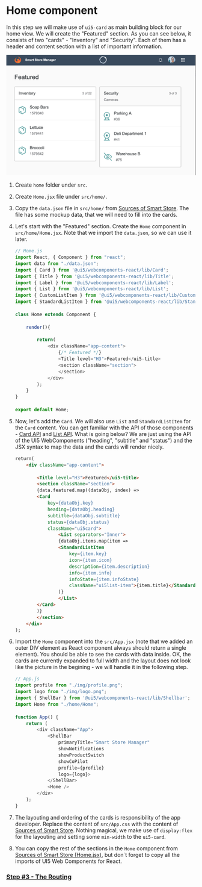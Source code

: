 # Home component

In this step we will make use of ```ui5-card``` as main building block for our home view. We will create the "Featured" section. As you can see below, it consists of two "cards" - "Inventory" and "Security". Each of them has a header and content section with a list of important information.

![Alt text](./step2.png?raw=true "Home")

1. Create `home` folder under `src`.

2. Create `Home.jsx` file under `src/home/`.

3. Copy the `data.json` file in `src/home/`
from [Sources of Smart Store](https://github.com/MarcusNotheis/ui5con-smart-store/blob/master/src/home/). The file has some mockup data, that we will need to fill into the cards.

4. Let's start with the "Featured" section.
Create the `Home` component in `src/home/Home.jsx`. Note that we import the `data.json`, so we can use it later.

	```js
	// Home.js
	import React, { Component } from "react";
	import data from "./data.json";
    import { Card } from '@ui5/webcomponents-react/lib/Card';
	import { Title } from '@ui5/webcomponents-react/lib/Title';
	import { Label } from '@ui5/webcomponents-react/lib/Label';
	import { List } from '@ui5/webcomponents-react/lib/List';
	import { CustomListItem } from '@ui5/webcomponents-react/lib/CustomListItem';
	import { StandardListItem } from '@ui5/webcomponents-react/lib/StandardListItem';

	class Home extends Component {
  
		render(){

			return(
				<div className="app-content">
					{/* Featured */}
					<Title level="H3">Featured</ui5-title>
					<section className="section">
					</section>
				</div>
			);
		}
	}

	export default Home;
	```

5. Now, let's add the `Card`. We will also use `List` and `StandardListItem` for the `Card` content. 
You can get familiar with the API of those components - [Card API](https://sap.github.io/ui5-webcomponents-react/?path=/story/ui5-web-components-card--default-story) and [List API](https://sap.github.io/ui5-webcomponents-react/?path=/story/ui5-web-components-list--generated-default-story). What is going below?
We are just using the API of the UI5 WebComponents ("heading", "subtitle" and "status") and the JSX syntax to map the data and the cards will render nicely.

	```html
	return(
		<div className="app-content">

			<Title level="H3">Featured</ui5-title>
			<section className="section">
			{data.featured.map((dataObj, index) => 
			<Card
				key={dataObj.key}
				heading={dataObj.heading}
				subtitle={dataObj.subtitle}
				status={dataObj.status}
				className="ui5card">
					<List separators="Inner">
					{dataObj.items.map(item =>
					<StandardListItem
						key={item.key}
						icon={item.icon}
						description={item.description}
						info={item.info}
						infoState={item.infoState}
						className="ui5list-item">{item.title}</StandardListItem>
					)}
					</List>
			</Card>
			)}
			</section>
		</div>
	);
	```

6. Import the `Home` component into the `src/App.jsx` (note that we added an outer DIV element as React component always should return a single element). You should be able to see the cards with data inside.  OK, the cards are currently expanded to full width and the layout does not look like the picture in the begining - we will handle it in the following step.
	```js 
	// App.js
	import profile from "./img/profile.png";
	import logo from "./img/logo.png";
	import { ShellBar } from '@ui5/webcomponents-react/lib/Shellbar';
	import Home from "./home/Home";

	function App() {
		return (
			<div className="App">
                <ShellBar
                    primaryTitle="Smart Store Manager"
                    showNotifications
                    showProductSwitch
                    showCoPilot
                    profile={profile}
                    logo={logo}>
                </ShellBar>
				<Home />
			</div>
		);
	}
	```

7. The layouting and ordering of the cards is responsibility of the app developer. Replace the content of `src/App.css` with the content of [Sources of Smart Store](https://github.com/MarcusNotheis/ui5con-smart-store/blob/master/src/App.css). Nothing magical, we make use of `display:flex` for the layouting and setting some `min-width` to the `ui5-card`.

8. You can copy the rest of the sections in the `Home` component from [Sources of Smart Store (Home.jsx)](https://github.com/MarcusNotheis/ui5con-smart-store/blob/master/src/home/Home.jsx), but don`t forget to copy all the imports of UI5 Web Components for React.

### [Step #3 - The Routing](./Step3_The_Routing.md)
